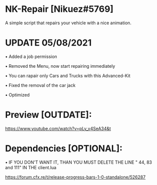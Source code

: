 # NK-Repair [Nikuez#5769]
A simple script that repairs your vehicle with a nice animation.

# UPDATE 05/08/2021

• Added a job permission

• Removed the Menu, now start repairing immediately

• You can rapair only Cars and Trucks with this Advanced-Kit

• Fixed the removal of the car jack

• Optimized



# Preview [OUTDATE]:
https://www.youtube.com/watch?v=pLy_v4SeA34&t




# Dependencies [OPTIONAL]:

• IF YOU DON'T WANT IT, THAN YOU MUST DELETE THE LINE " 44, 83 and 111"  IN THE client.lua

https://forum.cfx.re/t/release-progress-bars-1-0-standalone/526287

